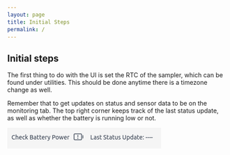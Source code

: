 ```yaml
---
layout: page
title: Initial Steps
permalink: /
---
```



## Initial steps

The first thing to do with the UI is set the RTC of the sampler, which can be found under utilities. This should be done anytime there is a timezone change as well.

Remember that to get updates on status and sensor data to be on the monitoring tab. The top right corner keeps track of the last status update, as well as whether the battery is running low or not.

<img src="images/battery_status_update.png" alt="Battery status and time since last update">



